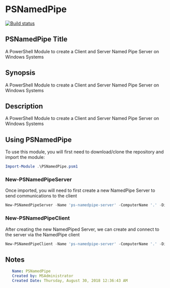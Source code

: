 # PSNamedPipe

[![Build status](https://ci.appveyor.com/api/projects/status/u1sdo3sp3cxuf84u?svg=true)](https://ci.appveyor.com/project/Name/psnamedpipe)

## PSNamedPipe Title

A PowerShell Module to create a Client and Server Named Pipe Server on Windows Systems

## Synopsis

A PowerShell Module to create a Client and Server Named Pipe Server on Windows Systems

## Description

A PowerShell Module to create a Client and Server Named Pipe Server on Windows Systems

## Using PSNamedPipe

To use this module, you will first need to download/clone the repository and import the module:

```powershell
Import-Module .\PSNamedPipe.psm1
```

### New-PSNamedPipeServer

Once imported, you will need to first create a new NamedPipe Server to send communications to the client

```powershell
New-PSNamedPipeServer -Name 'ps-namedpipe-server' -ComputerName '.' -Direction Out -MaxInstances 1 -Mode Message
```

### New-PSNamedPipeClient

After creating the new NamedPiped Server, we can create and connect to the server via the NamedPipe client

```powershell
New-PSNamedPipeClient -Name 'ps-namedpipe-server' -ComputerName '.' -Direction InOut
```

## Notes

```yaml
   Name: PSNamedPipe
   Created by: MSAdministrator
   Created Date: Thursday, August 30, 2018 12:36:43 AM
```